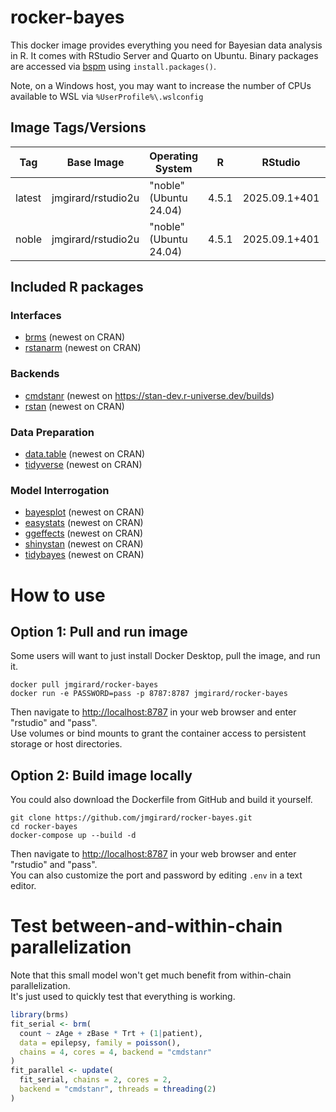# rocker-bayes

This docker image provides everything you need for Bayesian data analysis in R. It comes with RStudio Server and Quarto on Ubuntu. Binary packages are accessed via [bspm](https://cloud.r-project.org/package=bspm) using `install.packages()`. 

Note, on a Windows host, you may want to increase the number of CPUs available to WSL via `%UserProfile%\.wslconfig`

## Image Tags/Versions

| Tag    | Base Image         | Operating System       | R     | RStudio       | CmdStan |
|--------|--------------------|------------------------|-------|---------------|---------|
| latest | jmgirard/rstudio2u | "noble" (Ubuntu 24.04) | 4.5.1 | 2025.09.1+401 | 2.37.0  |
| noble  | jmgirard/rstudio2u | "noble" (Ubuntu 24.04) | 4.5.1 | 2025.09.1+401 | 2.37.0  |


## Included R packages 

### Interfaces
- [brms](https://paulbuerkner.com/brms/) (newest on CRAN)
- [rstanarm](https://mc-stan.org/rstanarm/) (newest on CRAN)

### Backends
- [cmdstanr](https://mc-stan.org/cmdstanr/) (newest on <https://stan-dev.r-universe.dev/builds>)
- [rstan](https://mc-stan.org/rstan/) (newest on CRAN)

### Data Preparation
- [data.table](https://rdatatable.gitlab.io/data.table/) (newest on CRAN)
- [tidyverse](https://www.tidyverse.org/) (newest on CRAN)

### Model Interrogation
- [bayesplot](https://mc-stan.org/bayesplot/) (newest on CRAN)
- [easystats](https://easystats.github.io/easystats/) (newest on CRAN)
- [ggeffects](https://strengejacke.github.io/ggeffects/) (newest on CRAN)
- [shinystan](https://mc-stan.org/shinystan/) (newest on CRAN)
- [tidybayes](https://mjskay.github.io/tidybayes/) (newest on CRAN)

# How to use

## Option 1: Pull and run image
Some users will want to just install Docker Desktop, pull the image, and run it.

```
docker pull jmgirard/rocker-bayes
docker run -e PASSWORD=pass -p 8787:8787 jmgirard/rocker-bayes
```

Then navigate to <http://localhost:8787> in your web browser and enter "rstudio" and "pass".<br />
Use volumes or bind mounts to grant the container access to persistent storage or host directories.

## Option 2: Build image locally
You could also download the Dockerfile from GitHub and build it yourself.

```
git clone https://github.com/jmgirard/rocker-bayes.git
cd rocker-bayes
docker-compose up --build -d
```

Then navigate to <http://localhost:8787> in your web browser and enter "rstudio" and "pass".<br />
You can also customize the port and password by editing `.env` in a text editor.

# Test between-and-within-chain parallelization
Note that this small model won't get much benefit from within-chain parallelization. <br />
It's just used to quickly test that everything is working.

```r
library(brms)
fit_serial <- brm(
  count ~ zAge + zBase * Trt + (1|patient),
  data = epilepsy, family = poisson(),
  chains = 4, cores = 4, backend = "cmdstanr"
)
fit_parallel <- update(
  fit_serial, chains = 2, cores = 2,
  backend = "cmdstanr", threads = threading(2)
)
```
